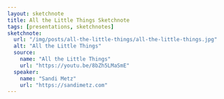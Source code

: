 ```yaml
---
layout: sketchnote
title: All the Little Things Sketchnote
tags: [presentations, sketchnotes]
sketchnote:
  url: "/img/posts/all-the-little-things/all-the-little-things.jpg"
  alt: "All the Little Things"
  source:
    name: "All the Little Things"
    url: "https://youtu.be/8bZh5LMaSmE"
  speaker:
    name: "Sandi Metz"
    url: "https://sandimetz.com"
---
```


